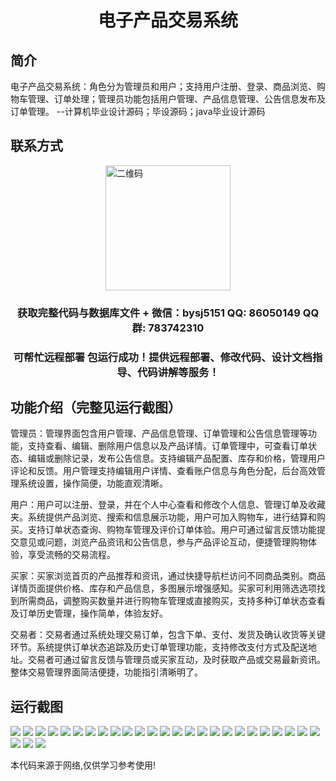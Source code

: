 <p><h1 align="center">电子产品交易系统</h1></p>

## 简介
电子产品交易系统：角色分为管理员和用户；支持用户注册、登录、商品浏览、购物车管理、订单处理；管理员功能包括用户管理、产品信息管理、公告信息发布及订单管理。    --计算机毕业设计源码；毕设源码；java毕业设计源码


## 联系方式
<img src="https://bs-1329754181.cos.ap-shanghai.myqcloud.com/wx.jpg" alt="二维码" style="display: block; margin: 0 auto;" width="200px">
<p><h3 align="center">获取完整代码与数据库文件 + 微信：bysj5151 QQ: 86050149 QQ群: 783742310</h3></p>
<p><h3 align="center">可帮忙远程部署 包运行成功！提供远程部署、修改代码、设计文档指导、代码讲解等服务！</h3></p>

## 功能介绍（完整见运行截图）
管理员：管理界面包含用户管理、产品信息管理、订单管理和公告信息管理等功能，支持查看、编辑、删除用户信息以及产品详情。订单管理中，可查看订单状态、编辑或删除记录，发布公告信息。支持编辑产品配置、库存和价格，管理用户评论和反馈。用户管理支持编辑用户详情、查看账户信息与角色分配，后台高效管理系统设置，操作简便，功能直观清晰。

用户：用户可以注册、登录，并在个人中心查看和修改个人信息、管理订单及收藏夹。系统提供产品浏览、搜索和信息展示功能，用户可加入购物车，进行结算和购买。支持订单状态查询、购物车管理及评价订单体验。用户可通过留言反馈功能提交意见或问题，浏览产品资讯和公告信息，参与产品评论互动，便捷管理购物体验，享受流畅的交易流程。

买家：买家浏览首页的产品推荐和资讯，通过快捷导航栏访问不同商品类别。商品详情页面提供价格、库存和产品信息，多图展示增强感知。买家可利用筛选选项找到所需商品，调整购买数量并进行购物车管理或直接购买，支持多种订单状态查看及订单历史管理，操作简单，体验友好。

交易者：交易者通过系统处理交易订单，包含下单、支付、发货及确认收货等关键环节。系统提供订单状态追踪及历史订单管理功能，支持修改支付方式及配送地址。交易者可通过留言反馈与管理员或买家互动，及时获取产品或交易最新资讯。整体交易管理界面简洁便捷，功能指引清晰明了。


## 运行截图
![](https://bs-1329754181.cos.ap-shanghai.myqcloud.com/ssm/ElectronicProductTradingSystem/img/001.jpg)
![](https://bs-1329754181.cos.ap-shanghai.myqcloud.com/ssm/ElectronicProductTradingSystem/img/002.jpg)
![](https://bs-1329754181.cos.ap-shanghai.myqcloud.com/ssm/ElectronicProductTradingSystem/img/003.jpg)
![](https://bs-1329754181.cos.ap-shanghai.myqcloud.com/ssm/ElectronicProductTradingSystem/img/004.jpg)
![](https://bs-1329754181.cos.ap-shanghai.myqcloud.com/ssm/ElectronicProductTradingSystem/img/005.jpg)
![](https://bs-1329754181.cos.ap-shanghai.myqcloud.com/ssm/ElectronicProductTradingSystem/img/006.jpg)
![](https://bs-1329754181.cos.ap-shanghai.myqcloud.com/ssm/ElectronicProductTradingSystem/img/007.jpg)
![](https://bs-1329754181.cos.ap-shanghai.myqcloud.com/ssm/ElectronicProductTradingSystem/img/008.jpg)
![](https://bs-1329754181.cos.ap-shanghai.myqcloud.com/ssm/ElectronicProductTradingSystem/img/009.jpg)
![](https://bs-1329754181.cos.ap-shanghai.myqcloud.com/ssm/ElectronicProductTradingSystem/img/010.jpg)
![](https://bs-1329754181.cos.ap-shanghai.myqcloud.com/ssm/ElectronicProductTradingSystem/img/011.jpg)
![](https://bs-1329754181.cos.ap-shanghai.myqcloud.com/ssm/ElectronicProductTradingSystem/img/012.jpg)
![](https://bs-1329754181.cos.ap-shanghai.myqcloud.com/ssm/ElectronicProductTradingSystem/img/013.jpg)
![](https://bs-1329754181.cos.ap-shanghai.myqcloud.com/ssm/ElectronicProductTradingSystem/img/014.jpg)
![](https://bs-1329754181.cos.ap-shanghai.myqcloud.com/ssm/ElectronicProductTradingSystem/img/015.jpg)
![](https://bs-1329754181.cos.ap-shanghai.myqcloud.com/ssm/ElectronicProductTradingSystem/img/016.jpg)
![](https://bs-1329754181.cos.ap-shanghai.myqcloud.com/ssm/ElectronicProductTradingSystem/img/017.jpg)
![](https://bs-1329754181.cos.ap-shanghai.myqcloud.com/ssm/ElectronicProductTradingSystem/img/018.jpg)
![](https://bs-1329754181.cos.ap-shanghai.myqcloud.com/ssm/ElectronicProductTradingSystem/img/019.jpg)
![](https://bs-1329754181.cos.ap-shanghai.myqcloud.com/ssm/ElectronicProductTradingSystem/img/020.jpg)
![](https://bs-1329754181.cos.ap-shanghai.myqcloud.com/ssm/ElectronicProductTradingSystem/img/021.jpg)
![](https://bs-1329754181.cos.ap-shanghai.myqcloud.com/ssm/ElectronicProductTradingSystem/img/022.jpg)
![](https://bs-1329754181.cos.ap-shanghai.myqcloud.com/ssm/ElectronicProductTradingSystem/img/023.jpg)
![](https://bs-1329754181.cos.ap-shanghai.myqcloud.com/ssm/ElectronicProductTradingSystem/img/024.jpg)
![](https://bs-1329754181.cos.ap-shanghai.myqcloud.com/ssm/ElectronicProductTradingSystem/img/025.jpg)
![](https://bs-1329754181.cos.ap-shanghai.myqcloud.com/ssm/ElectronicProductTradingSystem/img/026.jpg)
![](https://bs-1329754181.cos.ap-shanghai.myqcloud.com/ssm/ElectronicProductTradingSystem/img/027.jpg)
![](https://bs-1329754181.cos.ap-shanghai.myqcloud.com/ssm/ElectronicProductTradingSystem/img/028.jpg)

<p>本代码来源于网络,仅供学习参考使用!</p>
